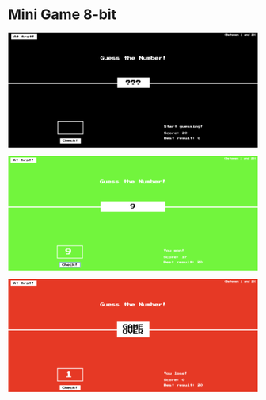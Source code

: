# Mini Game 8-bit

![How it works](./screen1.png)

![How it works](./screen2.png)

![How it works](./screen3.png)
